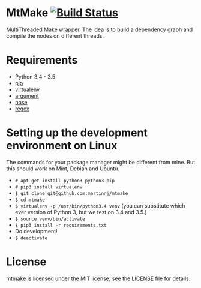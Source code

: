 # MtMake [![Build Status](https://travis-ci.org/martinnj/mtmake.svg?branch=master)](https://travis-ci.org/martinnj/mtmake)
MultiThreaded Make wrapper. The idea is to build a dependency graph and
compile the nodes on different threads.

# Requirements
 - Python 3.4 - 3.5
 - [pip](https://pypi.python.org/pypi/pip)
 - [virtualenv](https://pypi.python.org/pypi/virtualenv)
 - [argument](https://pypi.python.org/pypi/argument)
 - [nose](https://pypi.python.org/pypi/nose)
 - [regex](https://pypi.python.org/pypi/regex)

# Setting up the development environment on Linux

The commands for your package manager might be different from mine. But this
should work on Mint, Debian and Ubuntu.

 - ```# apt-get install python3 python3-pip```
 - ```# pip3 install virtualenv```
 - ```$ git clone git@github.com:martinnj/mtmake```
 - ```$ cd mtmake```
 - ```$ virtualenv -p /usr/bin/python3.4 venv``` (you can substitute which ever
   version of Python 3, but we test on 3.4 and 3.5.)
 - ```$ source venv/bin/activate```
 - ```$ pip3 install -r requirements.txt```
 - Do development!
 - ```$ deactivate```

# License
mtmake is licensed under the MIT license, see the [LICENSE](LICENSE) file for
details.
